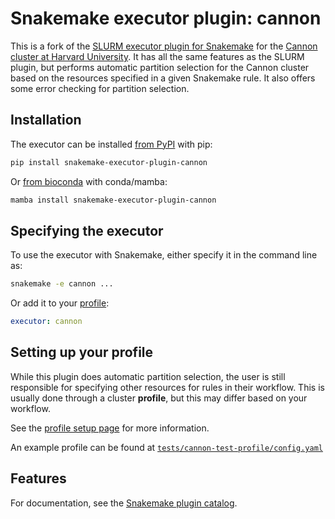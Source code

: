 # Snakemake executor plugin: cannon

This is a fork of the [SLURM executor plugin for Snakemake](https://github.com/snakemake/snakemake-executor-plugin-slurm) for the [Cannon cluster at Harvard University](https://docs.rc.fas.harvard.edu/kb/running-jobs/). It has all the same features as the SLURM plugin, but performs automatic partition selection for the Cannon cluster based on the resources specified in a given Snakemake rule. It also offers some error checking for partition selection.

## Installation

The executor can be installed [from PyPI](https://pypi.org/project/snakemake-executor-plugin-cannon/) with pip:

```bash
pip install snakemake-executor-plugin-cannon
```

Or [from bioconda](https://bioconda.github.io/recipes/snakemake-executor-plugin-cannon/README.html) with conda/mamba:

```bash
mamba install snakemake-executor-plugin-cannon
```

## Specifying the executor

To use the executor with Snakemake, either specify it in the command line as:

```bash
snakemake -e cannon ...
```

Or add it to your [profile](https://github.com/harvardinformatics/snakemake-executor-plugin-cannon/blob/main/docs/profile.md):

```YAML
executor: cannon
```

## Setting up your profile

While this plugin does automatic partition selection, the user is still responsible for specifying other resources for rules in their workflow. This is usually done through a cluster **profile**, but this may differ based on your workflow. 

See the [profile setup page](https://github.com/harvardinformatics/snakemake-executor-plugin-cannon/blob/main/docs/profile.md) for more information. 

An example profile can be found at [`tests/cannon-test-profile/config.yaml`](https://github.com/harvardinformatics/snakemake-executor-plugin-cannon/blob/main/tests/cannon-test-profile/config.yaml)

## Features

For documentation, see the [Snakemake plugin catalog](https://snakemake.github.io/snakemake-plugin-catalog/plugins/executor/cannon.html).
